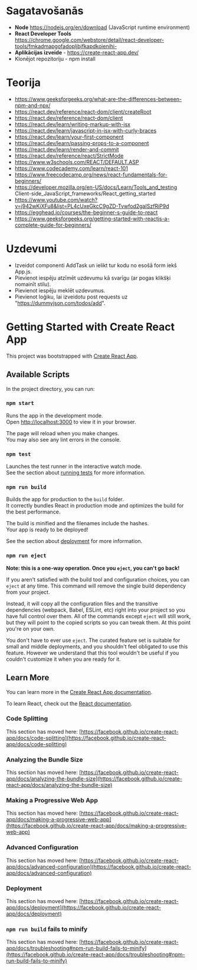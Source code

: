 # Sagatavošanās
- **Node**  https://nodejs.org/en/download (JavaScript runtime environment)
- **React Developer Tools** https://chrome.google.com/webstore/detail/react-developer-tools/fmkadmapgofadopljbjfkapdkoienihi- 
- **Aplikācijas izveide** -  https://create-react-app.dev/
- Klonējot repozitoriju - npm install

# Teorija
- https://www.geeksforgeeks.org/what-are-the-differences-between-npm-and-npx/
- https://react.dev/reference/react-dom/client/createRoot
- https://react.dev/reference/react-dom/client
- https://react.dev/learn/writing-markup-with-jsx
- https://react.dev/learn/javascript-in-jsx-with-curly-braces
- https://react.dev/learn/your-first-component
- https://react.dev/learn/passing-props-to-a-component
- https://react.dev/learn/render-and-commit
- https://react.dev/reference/react/StrictMode
- https://www.w3schools.com/REACT/DEFAULT.ASP
- https://www.codecademy.com/learn/react-101
- https://www.freecodecamp.org/news/react-fundamentals-for-beginners/
- https://developer.mozilla.org/en-US/docs/Learn/Tools_and_testing Client-side_JavaScript_frameworks/React_getting_started
- https://www.youtube.com/watch?v=j942wKiXFu8&list=PL4cUxeGkcC9gZD-Tvwfod2gaISzfRiP9d
- https://egghead.io/courses/the-beginner-s-guide-to-react
- https://www.geeksforgeeks.org/getting-started-with-reactjs-a-complete-guide-for-beginners/

# Uzdevumi 
- Izveidot componenti AddTask un ielikt tur kodu no esošā form iekš App.js.
- Pievienot iespēju atzīmēt uzdevumu kā svarīgu (ar pogas klikšķi nomainīt stilu). 
- Pievienot iespēju meklēt uzdevumus. 
- Pievienot loģiku, lai izveidotu post requests uz "https://dummyjson.com/todos/add".


# Getting Started with Create React App

This project was bootstrapped with [Create React App](https://github.com/facebook/create-react-app).

## Available Scripts

In the project directory, you can run:

### `npm start`

Runs the app in the development mode.\
Open [http://localhost:3000](http://localhost:3000) to view it in your browser.

The page will reload when you make changes.\
You may also see any lint errors in the console.

### `npm test`

Launches the test runner in the interactive watch mode.\
See the section about [running tests](https://facebook.github.io/create-react-app/docs/running-tests) for more information.

### `npm run build`

Builds the app for production to the `build` folder.\
It correctly bundles React in production mode and optimizes the build for the best performance.

The build is minified and the filenames include the hashes.\
Your app is ready to be deployed!

See the section about [deployment](https://facebook.github.io/create-react-app/docs/deployment) for more information.

### `npm run eject`

**Note: this is a one-way operation. Once you `eject`, you can't go back!**

If you aren't satisfied with the build tool and configuration choices, you can `eject` at any time. This command will remove the single build dependency from your project.

Instead, it will copy all the configuration files and the transitive dependencies (webpack, Babel, ESLint, etc) right into your project so you have full control over them. All of the commands except `eject` will still work, but they will point to the copied scripts so you can tweak them. At this point you're on your own.

You don't have to ever use `eject`. The curated feature set is suitable for small and middle deployments, and you shouldn't feel obligated to use this feature. However we understand that this tool wouldn't be useful if you couldn't customize it when you are ready for it.

## Learn More

You can learn more in the [Create React App documentation](https://facebook.github.io/create-react-app/docs/getting-started).

To learn React, check out the [React documentation](https://reactjs.org/).

### Code Splitting

This section has moved here: [https://facebook.github.io/create-react-app/docs/code-splitting](https://facebook.github.io/create-react-app/docs/code-splitting)

### Analyzing the Bundle Size

This section has moved here: [https://facebook.github.io/create-react-app/docs/analyzing-the-bundle-size](https://facebook.github.io/create-react-app/docs/analyzing-the-bundle-size)

### Making a Progressive Web App

This section has moved here: [https://facebook.github.io/create-react-app/docs/making-a-progressive-web-app](https://facebook.github.io/create-react-app/docs/making-a-progressive-web-app)

### Advanced Configuration

This section has moved here: [https://facebook.github.io/create-react-app/docs/advanced-configuration](https://facebook.github.io/create-react-app/docs/advanced-configuration)

### Deployment

This section has moved here: [https://facebook.github.io/create-react-app/docs/deployment](https://facebook.github.io/create-react-app/docs/deployment)

### `npm run build` fails to minify

This section has moved here: [https://facebook.github.io/create-react-app/docs/troubleshooting#npm-run-build-fails-to-minify](https://facebook.github.io/create-react-app/docs/troubleshooting#npm-run-build-fails-to-minify)
